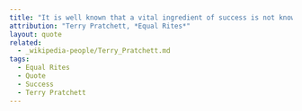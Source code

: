 ```yaml
---
title: "It is well known that a vital ingredient of success is not knowing that what you're attempting can't be done."
attribution: "Terry Pratchett, *Equal Rites*"
layout: quote
related:
  - _wikipedia-people/Terry_Pratchett.md
tags:
  - Equal Rites
  - Quote
  - Success
  - Terry Pratchett
---
```


